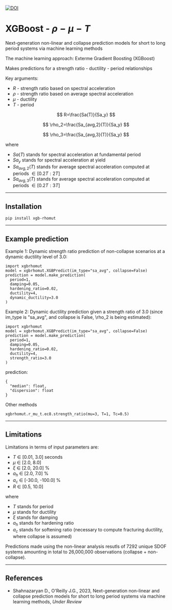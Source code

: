 [![DOI](https://zenodo.org/badge/599498240.svg)](https://zenodo.org/badge/latestdoi/599498240)

# XGBoost - $\rho-\mu-T$

Next-generation non-linear and collapse prediction models for short to long period systems via machine learning methods

The machine learning approach: Exterme Gradient Boosting (XGBoost)

Makes predictions for a strength ratio - ductility - period relationships

Key arguments:

* $R$ - strength ratio based on spectral acceleration
* $\rho$ - strength ratio based on average spectral acceleration
* $\mu$ - ductility
* $T$ - period


$$
  R=\frac{Sa(T)}{Sa_y}
$$

$$
  \rho_2=\frac{Sa_{avg,2}(T)}{Sa_y}
$$

$$
  \rho_3=\frac{Sa_{avg,3}(T)}{Sa_y}
$$

where 

* $Sa(T)$ stands for spectral acceleration at fundamental period
* $Sa_y$ stands for spectral acceleration at yield
* $Sa_{avg,2}(T)$ stands for average spectral acceleration computed at periods 
$∈ [0.2T:2T]$
* $Sa_{avg,3}(T)$ stands for average spectral acceleration computed at periods 
$∈ [0.2T:3T]$

***
## Installation

    pip install xgb-rhomut

***
## Example prediction
Example 1: Dynamic strength ratio prediction of non-collapse scenarios at a dynamic ductility level of 3.0:

    import xgbrhomut
    model = xgbrhomut.XGBPredict(im_type="sa_avg", collapse=False)
    prediction = model.make_prediction(
      period=1, 
      damping=0.05, 
      hardening_ratio=0.02, 
      ductility=4, 
      dynamic_ductility=3.0
    )
    

Example 2: Dynamic ductility prediction given a strength ratio of 3.0 (since im_type is "sa_avg", and collapse is False, \rho_2 is being estimated):

    import xgbrhomut
    model = xgbrhomut.XGBPredict(im_type="sa_avg", collapse=False)
    prediction = model.make_prediction(
      period=1, 
      damping=0.05, 
      hardening_ratio=0.02, 
      ductility=4, 
      strength_ratio=3.0
    )

    
prediction:

    {
      "median": float,
      "dispersion": float
    }

    
Other methods

    xgbrhomut.r_mu_t.ec8.strength_ratio(mu=3, T=1, Tc=0.5)

***
## Limitations
Limitations in terms of input parameters are:

* $T$ ∈ [0.01, 3.0] seconds
* $\mu$ ∈ [2.0, 8.0]
* $\xi$ ∈ [2.0, 20.0] %
* $a_h$ ∈ [2.0, 7.0] %
* $a_c$ ∈ [-30.0, -100.0] %
* $R$ ∈ [0.5, 10.0]

where

* $T$ stands for period
* $\mu$ stands for ductility
* $\xi$ stands for damping
* $a_h$ stands for hardening ratio
* $a_c$ stands for softening ratio (necessary to compute fracturing ductility, where collapse is assumed)

Predictions made using the non-linear analysis resutls of 7292 unique SDOF systems amounting in total to 26,000,000 observations (collapse + non-collapse). 

***
## References
* Shahnazaryan D., O'Reilly J.G., 2023, Next-generation non-linear and collapse prediction models for short to long period systems via machine learning methods, *Under Review*
